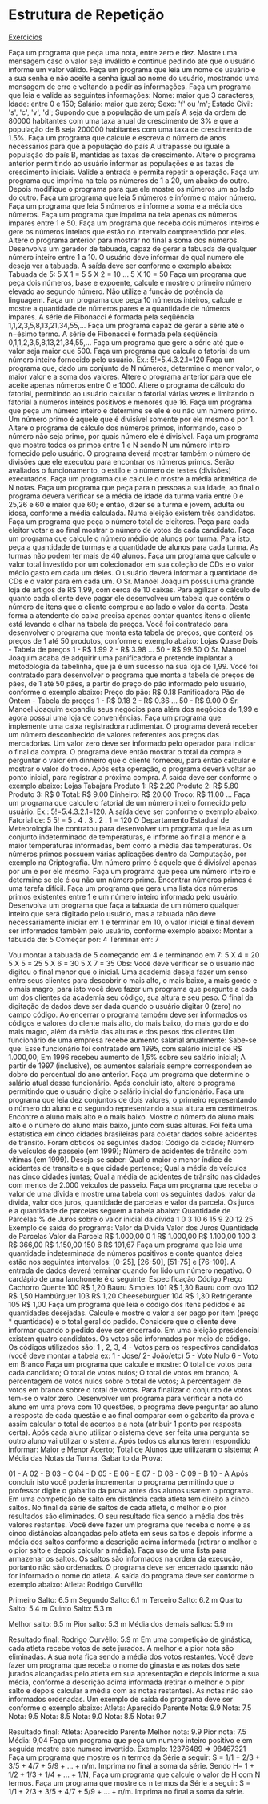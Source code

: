# Estrutura de Repetição

<a href="https://wiki.python.org.br/EstruturaDeRepeticao">Exercicios</a>

Faça um programa que peça uma nota, entre zero e dez. Mostre uma mensagem caso o valor seja inválido e continue pedindo até que o usuário informe um valor válido.
Faça um programa que leia um nome de usuário e a sua senha e não aceite a senha igual ao nome do usuário, mostrando uma mensagem de erro e voltando a pedir as informações.
Faça um programa que leia e valide as seguintes informações:
Nome: maior que 3 caracteres;
Idade: entre 0 e 150;
Salário: maior que zero;
Sexo: 'f' ou 'm';
Estado Civil: 's', 'c', 'v', 'd';
Supondo que a população de um país A seja da ordem de 80000 habitantes com uma taxa anual de crescimento de 3% e que a população de B seja 200000 habitantes com uma taxa de crescimento de 1.5%. Faça um programa que calcule e escreva o número de anos necessários para que a população do país A ultrapasse ou iguale a população do país B, mantidas as taxas de crescimento.
Altere o programa anterior permitindo ao usuário informar as populações e as taxas de crescimento iniciais. Valide a entrada e permita repetir a operação.
Faça um programa que imprima na tela os números de 1 a 20, um abaixo do outro. Depois modifique o programa para que ele mostre os números um ao lado do outro.
Faça um programa que leia 5 números e informe o maior número.
Faça um programa que leia 5 números e informe a soma e a média dos números.
Faça um programa que imprima na tela apenas os números ímpares entre 1 e 50.
Faça um programa que receba dois números inteiros e gere os números inteiros que estão no intervalo compreendido por eles.
Altere o programa anterior para mostrar no final a soma dos números.
Desenvolva um gerador de tabuada, capaz de gerar a tabuada de qualquer número inteiro entre 1 a 10. O usuário deve informar de qual numero ele deseja ver a tabuada. A saída deve ser conforme o exemplo abaixo:
Tabuada de 5:
5 X 1 = 5
5 X 2 = 10
...
5 X 10 = 50
Faça um programa que peça dois números, base e expoente, calcule e mostre o primeiro número elevado ao segundo número. Não utilize a função de potência da linguagem.
Faça um programa que peça 10 números inteiros, calcule e mostre a quantidade de números pares e a quantidade de números impares.
A série de Fibonacci é formada pela seqüência 1,1,2,3,5,8,13,21,34,55,... Faça um programa capaz de gerar a série até o n−ésimo termo.
A série de Fibonacci é formada pela seqüência 0,1,1,2,3,5,8,13,21,34,55,... Faça um programa que gere a série até que o valor seja maior que 500.
Faça um programa que calcule o fatorial de um número inteiro fornecido pelo usuário. Ex.: 5!=5.4.3.2.1=120
Faça um programa que, dado um conjunto de N números, determine o menor valor, o maior valor e a soma dos valores.
Altere o programa anterior para que ele aceite apenas números entre 0 e 1000.
Altere o programa de cálculo do fatorial, permitindo ao usuário calcular o fatorial várias vezes e limitando o fatorial a números inteiros positivos e menores que 16.
Faça um programa que peça um número inteiro e determine se ele é ou não um número primo. Um número primo é aquele que é divisível somente por ele mesmo e por 1.
Altere o programa de cálculo dos números primos, informando, caso o número não seja primo, por quais número ele é divisível.
Faça um programa que mostre todos os primos entre 1 e N sendo N um número inteiro fornecido pelo usuário. O programa deverá mostrar também o número de divisões que ele executou para encontrar os números primos. Serão avaliados o funcionamento, o estilo e o número de testes (divisões) executados.
Faça um programa que calcule o mostre a média aritmética de N notas.
Faça um programa que peça para n pessoas a sua idade, ao final o programa devera verificar se a média de idade da turma varia entre 0 e 25,26 e 60 e maior que 60; e então, dizer se a turma é jovem, adulta ou idosa, conforme a média calculada.
Numa eleição existem três candidatos. Faça um programa que peça o número total de eleitores. Peça para cada eleitor votar e ao final mostrar o número de votos de cada candidato.
Faça um programa que calcule o número médio de alunos por turma. Para isto, peça a quantidade de turmas e a quantidade de alunos para cada turma. As turmas não podem ter mais de 40 alunos.
Faça um programa que calcule o valor total investido por um colecionador em sua coleção de CDs e o valor médio gasto em cada um deles. O usuário deverá informar a quantidade de CDs e o valor para em cada um.
O Sr. Manoel Joaquim possui uma grande loja de artigos de R$ 1,99, com cerca de 10 caixas. Para agilizar o cálculo de quanto cada cliente deve pagar ele desenvolveu um tabela que contém o número de itens que o cliente comprou e ao lado o valor da conta. Desta forma a atendente do caixa precisa apenas contar quantos itens o cliente está levando e olhar na tabela de preços. Você foi contratado para desenvolver o programa que monta esta tabela de preços, que conterá os preços de 1 até 50 produtos, conforme o exemplo abaixo:
Lojas Quase Dois - Tabela de preços
1 - R$ 1.99
2 - R$ 3.98
...
50 - R$ 99.50
O Sr. Manoel Joaquim acaba de adquirir uma panificadora e pretende implantar a metodologia da tabelinha, que já é um sucesso na sua loja de 1,99. Você foi contratado para desenvolver o programa que monta a tabela de preços de pães, de 1 até 50 pães, a partir do preço do pão informado pelo usuário, conforme o exemplo abaixo:
Preço do pão: R$ 0.18
Panificadora Pão de Ontem - Tabela de preços
1 - R$ 0.18
2 - R$ 0.36
...
50 - R$ 9.00
O Sr. Manoel Joaquim expandiu seus negócios para além dos negócios de 1,99 e agora possui uma loja de conveniências. Faça um programa que implemente uma caixa registradora rudimentar. O programa deverá receber um número desconhecido de valores referentes aos preços das mercadorias. Um valor zero deve ser informado pelo operador para indicar o final da compra. O programa deve então mostrar o total da compra e perguntar o valor em dinheiro que o cliente forneceu, para então calcular e mostrar o valor do troco. Após esta operação, o programa deverá voltar ao ponto inicial, para registrar a próxima compra. A saída deve ser conforme o exemplo abaixo:
Lojas Tabajara 
Produto 1: R$ 2.20
Produto 2: R$ 5.80
Produto 3: R$ 0
Total: R$ 9.00
Dinheiro: R$ 20.00
Troco: R$ 11.00
...
Faça um programa que calcule o fatorial de um número inteiro fornecido pelo usuário. Ex.: 5!=5.4.3.2.1=120. A saída deve ser conforme o exemplo abaixo:
Fatorial de: 5
5! =  5 . 4 . 3 . 2 . 1 = 120
O Departamento Estadual de Meteorologia lhe contratou para desenvolver um programa que leia as um conjunto indeterminado de temperaturas, e informe ao final a menor e a maior temperaturas informadas, bem como a média das temperaturas.
Os números primos possuem várias aplicações dentro da Computação, por exemplo na Criptografia. Um número primo é aquele que é divisível apenas por um e por ele mesmo. Faça um programa que peça um número inteiro e determine se ele é ou não um número primo.
Encontrar números primos é uma tarefa difícil. Faça um programa que gera uma lista dos números primos existentes entre 1 e um número inteiro informado pelo usuário.
Desenvolva um programa que faça a tabuada de um número qualquer inteiro que será digitado pelo usuário, mas a tabuada não deve necessariamente iniciar em 1 e terminar em 10, o valor inicial e final devem ser informados também pelo usuário, conforme exemplo abaixo:
Montar a tabuada de: 5
Começar por: 4
Terminar em: 7

Vou montar a tabuada de 5 começando em 4 e terminando em 7:
5 X 4 = 20
5 X 5 = 25
5 X 6 = 30
5 X 7 = 35
Obs: Você deve verificar se o usuário não digitou o final menor que o inicial.
Uma academia deseja fazer um senso entre seus clientes para descobrir o mais alto, o mais baixo, a mais gordo e o mais magro, para isto você deve fazer um programa que pergunte a cada um dos clientes da academia seu código, sua altura e seu peso. O final da digitação de dados deve ser dada quando o usuário digitar 0 (zero) no campo código. Ao encerrar o programa também deve ser informados os códigos e valores do clente mais alto, do mais baixo, do mais gordo e do mais magro, além da média das alturas e dos pesos dos clientes
Um funcionário de uma empresa recebe aumento salarial anualmente: Sabe-se que:
Esse funcionário foi contratado em 1995, com salário inicial de R$ 1.000,00;
Em 1996 recebeu aumento de 1,5% sobre seu salário inicial;
A partir de 1997 (inclusive), os aumentos salariais sempre correspondem ao dobro do percentual do ano anterior. Faça um programa que determine o salário atual desse funcionário. Após concluir isto, altere o programa permitindo que o usuário digite o salário inicial do funcionário.
Faça um programa que leia dez conjuntos de dois valores, o primeiro representando o número do aluno e o segundo representando a sua altura em centímetros. Encontre o aluno mais alto e o mais baixo. Mostre o número do aluno mais alto e o número do aluno mais baixo, junto com suas alturas.
Foi feita uma estatística em cinco cidades brasileiras para coletar dados sobre acidentes de trânsito. Foram obtidos os seguintes dados:
Código da cidade;
Número de veículos de passeio (em 1999);
Número de acidentes de trânsito com vítimas (em 1999). Deseja-se saber:
Qual o maior e menor índice de acidentes de transito e a que cidade pertence;
Qual a média de veículos nas cinco cidades juntas;
Qual a média de acidentes de trânsito nas cidades com menos de 2.000 veículos de passeio.
Faça um programa que receba o valor de uma dívida e mostre uma tabela com os seguintes dados: valor da dívida, valor dos juros, quantidade de parcelas e valor da parcela.
Os juros e a quantidade de parcelas seguem a tabela abaixo:
Quantidade de Parcelas  % de Juros sobre o valor inicial da dívida
1       0
3       10
6       15
9       20
12      25
Exemplo de saída do programa:
Valor da Dívida Valor dos Juros Quantidade de Parcelas  Valor da Parcela
R$ 1.000,00     0               1                       R$  1.000,00
R$ 1.100,00     100             3                       R$    366,00
R$ 1.150,00     150             6                       R$    191,67
Faça um programa que leia uma quantidade indeterminada de números positivos e conte quantos deles estão nos seguintes intervalos: [0-25], [26-50], [51-75] e [76-100]. A entrada de dados deverá terminar quando for lido um número negativo.
O cardápio de uma lanchonete é o seguinte:
Especificação   Código  Preço
Cachorro Quente 100     R$ 1,20
Bauru Simples   101     R$ 1,30
Bauru com ovo   102     R$ 1,50
Hambúrguer      103     R$ 1,20
Cheeseburguer   104     R$ 1,30
Refrigerante    105     R$ 1,00
Faça um programa que leia o código dos itens pedidos e as quantidades desejadas. Calcule e mostre o valor a ser pago por item (preço * quantidade) e o total geral do pedido. Considere que o cliente deve informar quando o pedido deve ser encerrado.
Em uma eleição presidencial existem quatro candidatos. Os votos são informados por meio de código. Os códigos utilizados são:
1 , 2, 3, 4  - Votos para os respectivos candidatos 
(você deve montar a tabela ex: 1 - Jose/ 2- João/etc)
5 - Voto Nulo
6 - Voto em Branco
Faça um programa que calcule e mostre:
O total de votos para cada candidato;
O total de votos nulos;
O total de votos em branco;
A percentagem de votos nulos sobre o total de votos;
A percentagem de votos em branco sobre o total de votos. Para finalizar o conjunto de votos tem-se o valor zero.
Desenvolver um programa para verificar a nota do aluno em uma prova com 10 questões, o programa deve perguntar ao aluno a resposta de cada questão e ao final comparar com o gabarito da prova e assim calcular o total de acertos e a nota (atribuir 1 ponto por resposta certa). Após cada aluno utilizar o sistema deve ser feita uma pergunta se outro aluno vai utilizar o sistema. Após todos os alunos terem respondido informar:
Maior e Menor Acerto;
Total de Alunos que utilizaram o sistema;
A Média das Notas da Turma.
Gabarito da Prova:

01 - A
02 - B
03 - C
04 - D
05 - E
06 - E
07 - D
08 - C
09 - B
10 - A
Após concluir isto você poderia incrementar o programa permitindo que o professor digite o gabarito da prova antes dos alunos usarem o programa.
Em uma competição de salto em distância cada atleta tem direito a cinco saltos. No final da série de saltos de cada atleta, o melhor e o pior resultados são eliminados. O seu resultado fica sendo a média dos três valores restantes. Você deve fazer um programa que receba o nome e as cinco distâncias alcançadas pelo atleta em seus saltos e depois informe a média dos saltos conforme a descrição acima informada (retirar o melhor e o pior salto e depois calcular a média). Faça uso de uma lista para armazenar os saltos. Os saltos são informados na ordem da execução, portanto não são ordenados. O programa deve ser encerrado quando não for informado o nome do atleta. A saída do programa deve ser conforme o exemplo abaixo:
Atleta: Rodrigo Curvêllo

Primeiro Salto: 6.5 m
Segundo Salto: 6.1 m
Terceiro Salto: 6.2 m
Quarto Salto: 5.4 m
Quinto Salto: 5.3 m

Melhor salto:  6.5 m
Pior salto: 5.3 m
Média dos demais saltos: 5.9 m

Resultado final:
Rodrigo Curvêllo: 5.9 m
Em uma competição de ginástica, cada atleta recebe votos de sete jurados. A melhor e a pior nota são eliminadas. A sua nota fica sendo a média dos votos restantes. Você deve fazer um programa que receba o nome do ginasta e as notas dos sete jurados alcançadas pelo atleta em sua apresentação e depois informe a sua média, conforme a descrição acima informada (retirar o melhor e o pior salto e depois calcular a média com as notas restantes). As notas não são informados ordenadas. Um exemplo de saída do programa deve ser conforme o exemplo abaixo:
Atleta: Aparecido Parente
Nota: 9.9
Nota: 7.5
Nota: 9.5
Nota: 8.5
Nota: 9.0
Nota: 8.5
Nota: 9.7

Resultado final:
Atleta: Aparecido Parente
Melhor nota: 9.9
Pior nota: 7.5
Média: 9,04
Faça um programa que peça um numero inteiro positivo e em seguida mostre este numero invertido.
Exemplo:
  12376489
  => 98467321
Faça um programa que mostre os n termos da Série a seguir:
  S = 1/1 + 2/3 + 3/5 + 4/7 + 5/9 + ... + n/m. 
Imprima no final a soma da série.
Sendo H= 1 + 1/2 + 1/3 + 1/4 + ... + 1/N, Faça um programa que calcule o valor de H com N termos.
Faça um programa que mostre os n termos da Série a seguir:
  S = 1/1 + 2/3 + 3/5 + 4/7 + 5/9 + ... + n/m. 
Imprima no final a soma da série.